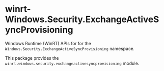 <!-- warning: Please don't edit this file. It was automatically generated. -->

# winrt-Windows.Security.ExchangeActiveSyncProvisioning

Windows Runtime (WinRT) APIs for for the `Windows.Security.ExchangeActiveSyncProvisioning` namespace.

This package provides the `winrt.windows.security.exchangeactivesyncprovisioning` module.
